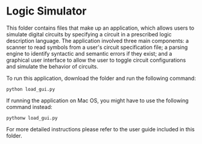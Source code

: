 # Logic Simulator

This folder contains files that make up an application, which allows users to simulate digital circuits by specifying a circuit in a prescribed logic description language. The application involved three main components: a scanner to read symbols from a user's circuit specification file; a parsing engine to identify syntactic and semantic errors if they exist; and a graphical user interface to allow the user to toggle circuit configurations and simulate the behavior of circuits. 

To run this application, download the folder and run the following command:
```
python load_gui.py
```
If running the application on Mac OS, you might have to use the following command instead:
```
pythonw load_gui.py
```

For more detailed instructions please refer to the user guide included in this folder.
